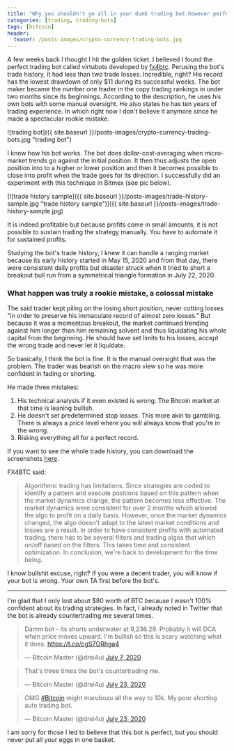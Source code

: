 ```yaml
---
title: "Why you shouldn't go all in your dumb trading bot however perfect it is"
categories: [trading, trading-bots]
tags: [bitcoin]
header:
  teaser: /posts-images/crypto-currency-trading-bots.jpg
---
```


A few weeks back I thought I hit the golden ticket. I believed I found the perfect trading bot called virtubots developed by [fx4btc](https://github.com/fx4btc).
Perusing the bot's trade history, it had less than two trade losses. Incredible, right? His record has the lowest drawdown of only $11 during its successful weeks. 
The bot maker became the number one trader in the copy 
trading rankings in under two months since its beginnings. According to the description, he uses his own bots with some manual oversight. He also states he has 
ten years of trading experience. In which right now I don't believe it anymore since he made a spectacular rookie mistake.

![trading bot]({{ site.baseurl }}/posts-images/crypto-currency-trading-bots.jpg "trading bot")

I knew how his bot works. The bot does dollar-cost-averaging when micro-market trends go against the initial position. It then thus adjusts the open position into
to a higher or lower position and then it becomes possible to close into profit when the trade goes for its direction. I successfully did an experiment with 
this technique in Bitmex (see pic below).

[![trade history sample]({{ site.baseurl }}/posts-images/trade-history-sample.jpg "trade history sample")]({{ site.baseurl }}/posts-images/trade-history-sample.jpg)

It is indeed profitable but because profits come in small amounts, it is not possible to sustain trading the strategy manually. You have to automate it for 
sustained profits. 

Studying the bot's trade history, I knew it can handle a ranging market because its early history started in May 15, 2020 and from that day, there were consistent
daily profits but disaster struck when it tried to short a breakout bull run from a symmetrical triangle formation in July 22, 2020.

### What happen was truly a rookie mistake, a colossal mistake 

The said trader kept piling on the losing short position, never cutting losses "in order to preserve
his immaculate record of almost zero losses." But because it was a momentous breakout, the market continued trending against him longer than him remaining 
solvent and thus liquidating his whole capital from the beginning. He should have set limits to his losses, accept the wrong trade and never let it 
liquidate.

So basically, I think the bot is fine. It is the manual oversight that was the problem. The trader was bearish on the macro view so he was more confident
in fading or shorting.

He made three mistakes:
1. His technical analysis if it even existed is wrong. The Bitcoin market at that time is leaning bullish.
2. He doesn't set predetermined stop losses. This more akin to gambling. There is always a price level where you will always know that you're in the wrong.
3. Risking everything all for a perfect record.

If you want to see the whole trade history, you can download the screenshots [here](/posts-images/failedbot.zip).

FX4BTC said:
> Algorithmic trading has limitations. Since strategies are coded to identify a pattern and execute positions based on this pattern when the market dynamics
change, the pattern becomes less effective. The market dynamics were consistent for over 2 months which allowed the algo to profit on a daily basis. However, 
once the market dynamics changed, the algo doesn't adapt to the latest market conditions and losses are a result. In order to have consistent profits with 
automated trading, there has to be several filters and trading algos that which on/off based on the filters. This takes time and consistent optimization. 
In conclusion, we're back to development for the time being.

I know bullshit excuse, right? If you were a decent trader, you will know if your bot is wrong. Your own TA first before the bot's.

****

I'm glad that I only lost about $80 worth of BTC because I wasn't 100% confident about its trading strategies. In fact, I already noted in Twitter that the 
bot is already countertrading me several times.

<blockquote class="twitter-tweet"><p lang="en" dir="ltr">Damm bot - its shorts underwater at 9,236.29. Probably it will DCA when price moves upward. I&#39;m bullish so this is scary watching what it does. <a href="https://t.co/cgS7ORhga4">https://t.co/cgS7ORhga4</a></p>&mdash; Bitcoin Master (@drei4u) <a href="https://twitter.com/drei4u/status/1280531871407857664?ref_src=twsrc%5Etfw">July 7, 2020</a></blockquote> <script async src="https://platform.twitter.com/widgets.js" charset="utf-8"></script>
<blockquote class="twitter-tweet"><p lang="en" dir="ltr">That&#39;s three times the bot&#39;s countertrading me.</p>&mdash; Bitcoin Master (@drei4u) <a href="https://twitter.com/drei4u/status/1286347846015504389?ref_src=twsrc%5Etfw">July 23, 2020</a></blockquote> <script async src="https://platform.twitter.com/widgets.js" charset="utf-8"></script>
<blockquote class="twitter-tweet"><p lang="en" dir="ltr">OMG <a href="https://twitter.com/hashtag/Bitcoin?src=hash&amp;ref_src=twsrc%5Etfw">#Bitcoin</a> might marubozu all the way to 10k. My poor shorting auto trading bot.</p>&mdash; Bitcoin Master (@drei4u) <a href="https://twitter.com/drei4u/status/1286346377732268032?ref_src=twsrc%5Etfw">July 23, 2020</a></blockquote> <script async src="https://platform.twitter.com/widgets.js" charset="utf-8"></script>

I am sorry for those I led to believe that this bot is perfect, but you should never put all your eggs in one basket. 